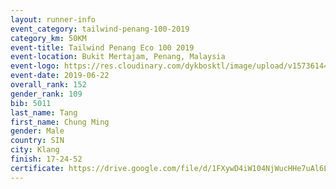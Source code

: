 ```yaml
--- 
layout: runner-info 
event_category: tailwind-penang-100-2019 
category_km: 50KM 
event-title: Tailwind Penang Eco 100 2019 
event-location: Bukit Mertajam, Penang, Malaysia 
event-logo: https://res.cloudinary.com/dykbosktl/image/upload/v1573614442/Logo/Logo_gqlzi3.jpg 
event-date: 2019-06-22 
overall_rank: 152
gender_rank: 109
bib: 5011
last_name: Tang
first_name: Chung Ming
gender: Male
country: SIN
city: Klang
finish: 17-24-52
certificate: https://drive.google.com/file/d/1FXywD4iW104NjWucHHe7uAl6LfpslpCd/view?usp=sharing
--- 
```

